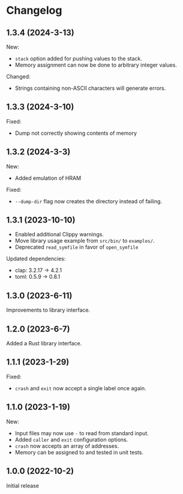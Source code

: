 # Changelog

## 1.3.4 (2024-3-13)

New:
- `stack` option added for pushing values to the stack.
- Memory assignment can now be done to arbitrary integer values.

Changed:
- Strings containing non-ASCII characters will generate errors.

## 1.3.3 (2024-3-10)

Fixed:
- Dump not correctly showing contents of memory

## 1.3.2 (2024-3-3)

New:
- Added emulation of HRAM

Fixed:
- `--dump-dir` flag now creates the directory instead of failing.

## 1.3.1 (2023-10-10)

- Enabled additional Clippy warnings.
- Move library usage example from `src/bin/` to `examples/`.
- Deprecated `read_symfile` in favor of `open_symfile`

Updated dependencies:
- clap: 3.2.17 -> 4.2.1
- toml: 0.5.9 -> 0.8.1


## 1.3.0 (2023-6-11)

Improvements to library interface.

## 1.2.0 (2023-6-7)

Added a Rust library interface.

## 1.1.1 (2023-1-29)

Fixed:
- `crash` and `exit` now accept a single label once again.

## 1.1.0 (2023-1-19)

New:
- Input files may now use `-` to read from standard input.
- Added `caller` and `exit` configuration options.
- `crash` now accepts an array of addresses.
- Memory can be assigned to and tested in unit tests.

## 1.0.0 (2022-10-2)

Initial release
